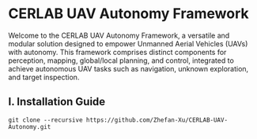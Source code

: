 # CERLAB UAV Autonomy Framework
Welcome to the CERLAB UAV Autonomy Framework, a versatile and modular solution designed to empower Unmanned Aerial Vehicles (UAVs) with autonomy. This framework comprises distinct components for perception, mapping, global/local planning, and control, integrated to achieve autonomous UAV tasks such as navigation, unknown exploration, and target inspection.



## I. Installation Guide
```
git clone --recursive https://github.com/Zhefan-Xu/CERLAB-UAV-Autonomy.git
```
